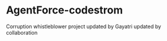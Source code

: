 # AgentForce-codestrom
Corruption whistleblower project
updated by Gayatri
updated by collaboration
